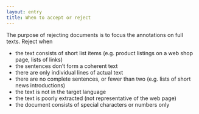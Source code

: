 ```yaml
---
layout: entry
title: When to accept or reject
---
```


The purpose of rejecting documents is to focus the annotations on full texts. 
Reject when
- the text consists of short list items (e.g. product listings on a web shop page, lists of links)
- the sentences don’t form a coherent text
- there are only individual lines of actual text
- there are no complete sentences, or fewer than two (e.g. lists of short news introductions)
- the text is not in the target language
- the text is poorly extracted (not representative of the web page)
- the document consists of special characters or numbers only


